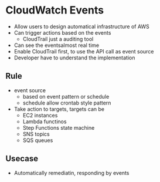 # CloudWatch Events
* Allow users to design automatical infrastructure of AWS
* Can trigger actions based on the events
  * CloudTrail just a auditing tool
* Can see the eventsalmost real time
* Enable CloudTrail first, to use the API call as event source
* Developer have to understand the implementation

## Rule
* event source
  * based on event pattern or schedule
  * schedule allow crontab style pattern
* Take action to targets, targets can be
  * EC2 instances
  * Lambda functinos
  * Step Functions state machine
  * SNS topics
  * SQS queues

## Usecase
* Automatically remediatin, responding by events
